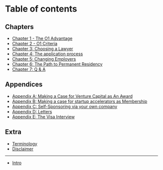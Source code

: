 # Table of contents

## Chapters

* [Chapter 1 - The O1 Advantage](README.md)
* [Chapter 2 - O1 Criteria](<Chapter 2 - O1 Criteria.md>)
* [Chapter 3: Choosing a Lawyer](<Chapter 3 - Choosing a Lawyer.md>)
* [Chapter 4: The application process](<Chapter 4 - The Application Process.md>)
* [Chapter 5: Changing Employers](<Chapter 5 - Changing Lawyers.md>)
* [Chapter 6: The Path to Permanent Residency](<Chapter 6 - The Path to Permanent Residency.md>)
* [Chapter 7: Q & A](<Chapter 7 - Q\&A.md>)

## Appendices

* [Appendix A: Making a Case for Venture Capital as An Award](<README (1) (1).md>)
* [Appendix B: Making a case for startup accelerators as Membership](<Appendix B - Making a Case For Startup Accelerators as Membership.md>)
* [Appendix C: Self-Sponsoring via your own company](<Appendix C - Self-Sponsoring Via Your Own Company.md>)
* [Appendix D: Letters](<Appendix D - Letters.md>)
* [Appendix E: The Visa Interview](<Appendix E - The Visa Interview.md>)

## Extra

* [Terminology](<README (1).md>)
* [Disclaimer](disclaimer.md)

***

* [Intro](intro.md)
